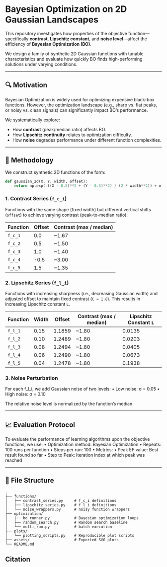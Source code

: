 # Bayesian Optimization on 2D Gaussian Landscapes

This repository investigates how properties of the objective function—specifically **contrast**, **Lipschitz constant**, and **noise level**—affect the efficiency of **Bayesian Optimization (BO)**.

We design a family of synthetic 2D Gaussian functions with tunable characteristics and evaluate how quickly BO finds high-performing solutions under varying conditions.

---

## 🔍 Motivation

Bayesian Optimization is widely used for optimizing expensive black-box functions. However, the optimization landscape (e.g., sharp vs. flat peaks, or noisy vs. clean signals) can significantly impact BO’s performance.

We systematically explore:
- How **contrast** (peak/median ratio) affects BO.
- How **Lipschitz continuity** relates to optimization difficulty.
- How **noise** degrades performance under different function complexities.

---

## 🧪 Methodology

We construct synthetic 2D functions of the form:

```python
def gaussian_2d(X, Y, width, offset):
    return np.exp(-((X - 0.5)**2 + (Y - 0.5)**2) / (2 * width**2)) + offset
```

### 1. Contrast Series (`f_c_i`)

Functions with the same shape (fixed width) but different vertical shifts (`offset`) to achieve varying contrast (peak-to-median ratio):

| Function | Offset | Contrast (max / median) |
|----------|--------|--------------------------|
| `f_c_1`  | 0.0    | ~1.67                    |
| `f_c_2`  | 0.5    | ~1.50                    |
| `f_c_3`  | 1.0    | ~1.40                    |
| `f_c_4`  | -0.5   | ~3.00                    |
| `f_c_5`  | 1.5    | ~1.35                    |

### 2. Lipschitz Series (`f_l_i`)

Functions with increasing sharpness (i.e., decreasing Gaussian width) and adjusted offset to maintain fixed contrast (`C ≈ 1.8`). This results in increasing Lipschitz constant `L`.

| Function | Width  | Offset  | Contrast (max / median) | Lipschitz Constant `L` |
|----------|--------|---------|--------------------------|-------------------------|
| `f_l_1`  | 0.15   | 1.1859  | ~1.80                    | 0.0135                  |
| `f_l_2`  | 0.10   | 1.2489  | ~1.80                    | 0.0203                  |
| `f_l_3`  | 0.08   | 1.2494  | ~1.80                    | 0.0405                  |
| `f_l_4`  | 0.06   | 1.2490  | ~1.80                    | 0.0673                  |
| `f_l_5`  | 0.04   | 1.2478  | ~1.80                    | 0.1938                  |

### 3. Noise Perturbation

For each f_l_i, we add Gaussian noise of two levels:
	•	Low noise: σ = 0.05
	•	High noise: σ = 0.10

The relative noise level is normalized by the function’s median.

---

## 📈 Evaluation Protocol


To evaluate the performance of learning algorithms upon the objective functions, we use:
	•	Optimization method: Bayesian Optimization
	•	Repeats: 100 runs per function
	•	Steps per run: 100
	•	Metrics:
	•	Peak EF value: Best result found so far
	•	Step to Peak: Iteration index at which peak was reached
 
---

## 📂 File Structure
```
.
├── functions/
│   ├── contrast_series.py     # f_c_i definitions
│   ├── lipschitz_series.py    # f_l_i definitions
│   └── noise_wrappers.py      # noisy function wrappers
├── optimization/
│   ├── bo_runner.py           # Bayesian optimization loops
│   ├── random_search.py       # Random search baseline
│   └── multi_run.py           # batch execution
├── plots/
│   └── plotting_scripts.py    # Reproducible plot scripts
├── assets/                    # Exported SVG plots
└── README.md
```

## Citation
